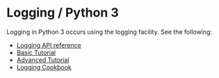 # Logging / Python 3 #


Logging in Python 3 occurs using the logging facility.  See the following:

* [Logging API reference](https://docs.python.org/3/library/logging.html)
* [Basic Tutorial](https://docs.python.org/3/howto/logging.html#logging-basic-tutorial)
* [Advanced Tutorial](https://docs.python.org/3/howto/logging.html#logging-advanced-tutorial)
* [Logging Cookbook](https://docs.python.org/3/howto/logging-cookbook.html#logging-cookbook)

